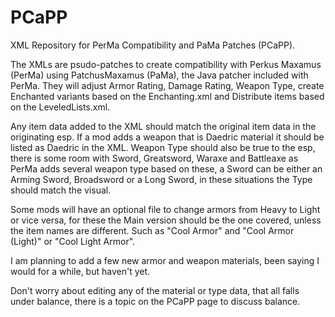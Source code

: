 PCaPP
=====

XML Repository for PerMa Compatibility and PaMa Patches (PCaPP).

The XMLs are psudo-patches to create compatibility with Perkus Maxamus (PerMa) using PatchusMaxamus (PaMa), the Java patcher included with PerMa. They will adjust Armor Rating, Damage Rating, Weapon Type, create Enchanted variants based on the Enchanting.xml and Distribute items based on the LeveledLists.xml.

Any item data added to the XML should match the original item data in the originating esp. If a mod adds a weapon that is Daedric material it should be listed as Daedric in the XML. Weapon Type should also be true to the esp, there is some room with Sword, Greatsword, Waraxe and Battleaxe as PerMa adds several weapon type based on these, a Sword can be either an Arming Sword, Broadsword or a Long Sword, in these situations the Type should match the visual.

Some mods will have an optional file to change armors from Heavy to Light or vice versa, for these the Main version should be the one covered, unless the item names are different. Such as "Cool Armor" and "Cool Armor (Light)" or "Cool Light Armor". 

I am planning to add a few new armor and weapon materials, been saying I would for a while, but haven't yet.

Don't worry about editing any of the material or type data, that all falls under balance, there is a topic on the PCaPP page to discuss balance.

